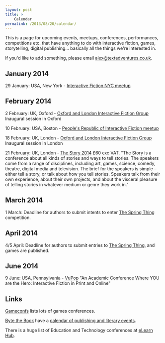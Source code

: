 ```yaml
---
layout: post
title: >
    Calendar
permalink: /2013/08/20/calendar/
---
```

This is a page for upcoming events, meetups, conferences, performances, competitions etc. that have anything to do with interactive fiction, games, storytelling, digital publishing... basically all the things we're interested in.

If you'd like to add something, please email <a href="mailto:alex@textadventures.co.uk">alex@textadventures.co.uk</a>.

<h2>January 2014</h2>
29 January: USA, New York - <a href="https://twitter.com/clarafv/status/426792049816268800">Interactive Fiction NYC meetup</a>

<h2>February 2014</h2>
2 February: UK, Oxford - <a href="http://www.meetup.com/Oxford-and-London-Interactive-Fiction-Group/events/162489952/">Oxford and London Interactive Fiction Group</a>
Inaugural session in Oxford

10 February: USA, Boston - <a href="http://pr-if.org/2014/01/february-meetup-2/">People's Republic of Interactive Fiction meetup</a>

18 February: UK, London - <a href="http://www.meetup.com/Oxford-and-London-Interactive-Fiction-Group/events/163047932/">Oxford and London Interactive Fiction Group</a>
Inaugural session in London

21 February: UK, London - <a href="http://thestory.org.uk/">The Story 2014</a>
£60 exc VAT. "The Story is a conference about all kinds of stories and ways to tell stories. The speakers come from a range of disciplines, including art, games, science, comedy, theatre, digital media and television. The brief for the speakers is simple – either tell a story, or talk about how you tell stories. Speakers talk from their own experience, about their own projects, and about the visceral pleasure of telling stories in whatever medium or genre they work in."
<h2>March 2014</h2>
1 March: Deadline for authors to submit intents to enter <a href="http://www.springthing.net/2014/">The Spring Thing</a> competition.
<h2>April 2014</h2>
4/5 April: Deadline for authors to submit entries to <a href="http://www.springthing.net/2014/">The Spring Thing</a>, and games are published.
<h2>June 2014</h2>
9 June: USA, Pennsylvania - <a href="http://vupop.org/vupop-2/">VuPop</a>
"An Academic Conference Where YOU are the Hero: Interactive Fiction in Print and Online"
<h2>Links</h2>
<a href="http://www.gameconfs.com/">Gameconfs</a> lists lots of games conferences.

<a href="http://www.bytethebook.com/">Byte the Book</a> have a <a href="http://www.bytethebook.com/news/3197">calendar of publishing and literary events</a>.

There is a huge list of Education and Technology conferences at <a href="http://www.elearnhub.org/education-conferences-2013/">eLearn Hub</a>.